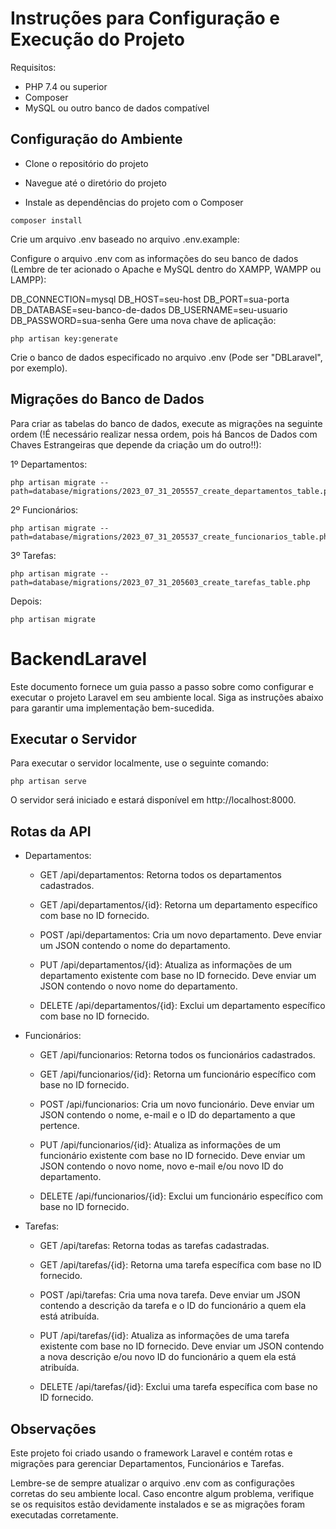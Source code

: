 # Instruções para Configuração e Execução do Projeto

Requisitos:
- PHP 7.4 ou superior
- Composer
- MySQL ou outro banco de dados compatível

## Configuração do Ambiente

- Clone o repositório do projeto

- Navegue até o diretório do projeto

- Instale as dependências do projeto com o Composer

```
composer install
```
Crie um arquivo .env baseado no arquivo .env.example:

Configure o arquivo .env com as informações do seu banco de dados (Lembre de ter acionado o Apache e MySQL dentro do XAMPP, WAMPP ou LAMPP):

DB_CONNECTION=mysql
DB_HOST=seu-host
DB_PORT=sua-porta
DB_DATABASE=seu-banco-de-dados
DB_USERNAME=seu-usuario
DB_PASSWORD=sua-senha
Gere uma nova chave de aplicação:

```
php artisan key:generate
```

Crie o banco de dados especificado no arquivo .env (Pode ser "DBLaravel", por exemplo).

## Migrações do Banco de Dados
Para criar as tabelas do banco de dados, execute as migrações na seguinte ordem (!É necessário realizar nessa ordem, pois há Bancos de Dados com Chaves Estrangeiras que depende da criação um do outro!!):

1º Departamentos:

```
php artisan migrate --path=database/migrations/2023_07_31_205557_create_departamentos_table.php
```

2º Funcionários:

```
php artisan migrate --path=database/migrations/2023_07_31_205537_create_funcionarios_table.php
```

3º Tarefas:

```
php artisan migrate --path=database/migrations/2023_07_31_205603_create_tarefas_table.php
```

Depois:

```
php artisan migrate
```

# BackendLaravel

Este documento fornece um guia passo a passo sobre como configurar e executar o projeto Laravel em seu ambiente local. Siga as instruções abaixo para garantir uma implementação bem-sucedida.

## Executar o Servidor
Para executar o servidor localmente, use o seguinte comando:

```
php artisan serve
```

O servidor será iniciado e estará disponível em http://localhost:8000.

## Rotas da API

- Departamentos:
    
    - GET /api/departamentos: Retorna todos os departamentos cadastrados.

    - GET /api/departamentos/{id}: Retorna um departamento específico com base no ID fornecido.

    - POST /api/departamentos: Cria um novo departamento. Deve enviar um JSON contendo o nome do departamento.

    - PUT /api/departamentos/{id}: Atualiza as informações de um departamento existente com base no ID fornecido. Deve enviar um JSON contendo o novo nome do departamento.

    - DELETE /api/departamentos/{id}: Exclui um departamento específico com base no ID fornecido.

- Funcionários:

    - GET /api/funcionarios: Retorna todos os funcionários cadastrados.

    - GET /api/funcionarios/{id}: Retorna um funcionário específico com base no ID fornecido.

    - POST /api/funcionarios: Cria um novo funcionário. Deve enviar um JSON contendo o nome, e-mail e o ID do departamento a que pertence.

    - PUT /api/funcionarios/{id}: Atualiza as informações de um funcionário existente com base no ID fornecido. Deve enviar um JSON contendo o novo nome, novo e-mail e/ou novo ID do departamento.

    - DELETE /api/funcionarios/{id}: Exclui um funcionário específico com base no ID fornecido.

- Tarefas:

    - GET /api/tarefas: Retorna todas as tarefas cadastradas.

    - GET /api/tarefas/{id}: Retorna uma tarefa específica com base no ID fornecido.

    - POST /api/tarefas: Cria uma nova tarefa. Deve enviar um JSON contendo a descrição da tarefa e o ID do funcionário a quem ela está atribuída.

    - PUT /api/tarefas/{id}: Atualiza as informações de uma tarefa existente com base no ID fornecido. Deve enviar um JSON contendo a nova descrição e/ou novo ID do funcionário a quem ela está atribuída.

    - DELETE /api/tarefas/{id}: Exclui uma tarefa específica com base no ID fornecido.

## Observações

Este projeto foi criado usando o framework Laravel e contém rotas e migrações para gerenciar Departamentos, Funcionários e Tarefas.

Lembre-se de sempre atualizar o arquivo .env com as configurações corretas do seu ambiente local. Caso encontre algum problema, verifique se os requisitos estão devidamente instalados e se as migrações foram executadas corretamente.
